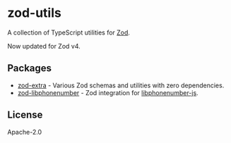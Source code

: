 # zod-utils

A collection of TypeScript utilities for [Zod](https://zod.dev/).

Now updated for Zod v4.

## Packages

- [zod-extra](https://github.com/macalinao/zod-utils/tree/main/packages/zod-extra) - Various Zod schemas and utilities with zero dependencies.
- [zod-libphonenumber](https://github.com/macalinao/zod-utils/tree/main/packages/zod-libphonenumber) - Zod integration for [libphonenumber-js](https://github.com/catamphetamine/libphonenumber-js).

## License

Apache-2.0
